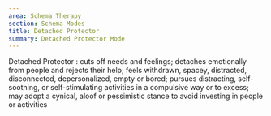 ```yaml
---
area: Schema Therapy
section: Schema Modes
title: Detached Protector
summary: Detached Protector Mode
---
```

Detached Protector : cuts off needs and feelings; detaches emotionally from people and rejects their help; feels withdrawn, spacey, distracted, disconnected, depersonalized, empty or bored; pursues distracting,  self-soothing,  or self-stimulating activities in a compulsive way or to excess; may adopt a cynical, aloof  or pessimistic stance to avoid investing in people or activities
